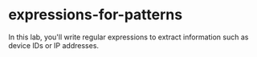 # expressions-for-patterns
In this lab, you'll write regular expressions to extract information such as device IDs or IP addresses.
